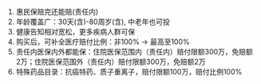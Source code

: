 1. 惠民保赔完还能赔(责任内)  
2. 年龄覆盖广：30天(含)-80周岁(含), 中老年也可投  
3. 健康告知相对宽松，更多疾病人群可保  
4. 购买后，可补全医疗赔付比例：非100% → 最高至100%  
5. 责任内医保内外都能保：住院医保范围内（责任内）赔付限额300万，免赔额2万；住院医保范围外（责任内）赔付限额300万，免赔额2万  
6. 特殊药品目录：抗癌特药、质子重离子，赔付限额100万，赔付比例100%